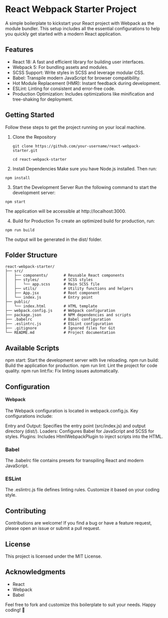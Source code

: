 # React Webpack Starter Project
A simple boilerplate to kickstart your React project with Webpack as the module bundler. This setup includes all the essential configurations to help you quickly get started with a modern React application.

## Features
* React 18: A fast and efficient library for building user interfaces.
* Webpack 5: For bundling assets and modules.
* SCSS Support: Write styles in SCSS and leverage modular CSS.
* Babel: Transpile modern JavaScript for browser compatibility.
* Hot Module Replacement (HMR): Instant feedback during development.
* ESLint: Linting for consistent and error-free code.
* Production Optimization: Includes optimizations like minification and tree-shaking for deployment.

## Getting Started
Follow these steps to get the project running on your local machine.

1. Clone the Repository
   ```
   git clone https://github.com/your-username/react-webpack-starter.git
   ```
   ```
   cd react-webpack-starter
   ```
2. Install Dependencies
   Make sure you have Node.js installed. Then run:

```
npm install
```

3. Start the Development Server
   Run the following command to start the development server:

```
npm start
```
The application will be accessible at http://localhost:3000.

4. Build for Production
   To create an optimized build for production, run:

```
npm run build
```
The output will be generated in the dist/ folder.


## Folder Structure
```
react-webpack-starter/
├── src/
│   ├── components/       # Reusable React components
│   ├── styles/           # SCSS styles
│   │   └── app.scss      # Main SCSS file
│   ├── utils/            # Utility functions and helpers
│   ├── App.jsx           # Root component
│   └── index.js          # Entry point
├── public/
│   └── index.html        # HTML template
├── webpack.config.js     # Webpack configuration
├── package.json          # NPM dependencies and scripts
├── .babelrc              # Babel configuration
├── .eslintrc.js          # ESLint configuration
├── .gitignore            # Ignored files for Git
└── README.md             # Project documentation
```

## Available Scripts
npm start: Start the development server with live reloading.
npm run build: Build the application for production.
npm run lint: Lint the project for code quality.
npm run lint:fix: Fix linting issues automatically.

## Configuration
#### Webpack
The Webpack configuration is located in webpack.config.js. Key configurations include:

Entry and Output: Specifies the entry point (src/index.js) and output directory (dist/).
Loaders: Configures Babel for JavaScript and SCSS for styles.
Plugins: Includes HtmlWebpackPlugin to inject scripts into the HTML.
### Babel
The .babelrc file contains presets for transpiling React and modern JavaScript.

### ESLint
The .eslintrc.js file defines linting rules. Customize it based on your coding style.

## Contributing
Contributions are welcome! If you find a bug or have a feature request, please open an issue or submit a pull request.

## License
This project is licensed under the MIT License.

## Acknowledgments
* React
* Webpack
* Babel

Feel free to fork and customize this boilerplate to suit your needs. Happy coding! 🎉

